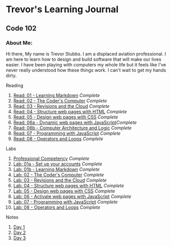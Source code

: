 # Trevor's Learning Journal
## Code 102

### About Me:

Hi there, My name is Trevor Stubbs. I am a displaced aviation professional. I am here to learn how to design and build software that will make our lives easier.  I have been playing with computers my whole life but it feels like I've never really understood how these things work. I can't wait to get my hands dirty.

Reading
1. [Read: 01 - Learning Markdown](Assignments/read01.md) *Complete*
1. [Read: 02 - The Coder's Computer](Assignments/read02.md) *Complete*
1. [Read: 03 - Revisions and the Cloud](Assignments/read03.md) *Complete*
1. [Read: 04 - Structure web pages with HTML](Assignments/read04.md) *Complete*
1. [Read: 05 - Design web pages with CSS](Assignments/read05.md) *Complete*
1. [Read: 06a - Dynamic web pages with JavaScript](Assignments/read06a.md)*Complete*
1. [Read: 06b - Computer Architecture and Logic](Assignments/read06b.md) *Complete*
1. [Read: 07 - Programming with JavaScript](Assignments/read07.md) *Complete*
1. [Read: 08 - Operators and Loops](Assignments/read08.md) *Complete*

Labs
1. [Professional Competency](Assignments/Professional_Comp.md) *Complete*
1. [Lab: 01a - Set up your accounts](Assignments/lab01a.md) *Complete*
1. [Lab: 01b - Learning Markdown](Assignments/lab01b.md) *Complete*
1. [Lab: 02 - The Coder's Computer](Assignments/lab02.md) *Complete*
1. [Lab: 03 - Revisions and the Cloud](Assignments/lab03.md) *Complete*
1. [Lab: 04 - Structure web pages with HTML](https://trevorstubbs.github.io/coolcats/) *Complete*
1. [Lab: 05 - Design web pages with CSS](Assignments/lab05.md) *Complete*
1. [Lab: 06 - Activate web pages with JavaScript](Assignments/lab06.md) *Complete*
1. [Lab: 07 - Programming with JavaScript](Assignments/lab07.md) *Complete*
1. [Lab: 08 - Operators and Loops](\Assignments\read08.md) *Complete*

Notes
1. [Day 1](Notes/102Day1Notes.md)
1. [Day 2](Notes/102Day2Notes.md)
1. [Day 3](Notes/102Day3Notes.md)